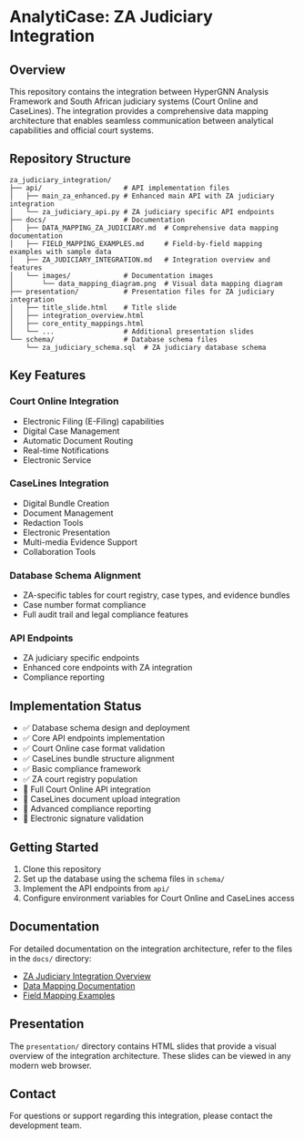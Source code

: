 # AnalytiCase: ZA Judiciary Integration

## Overview

This repository contains the integration between HyperGNN Analysis Framework and South African judiciary systems (Court Online and CaseLines). The integration provides a comprehensive data mapping architecture that enables seamless communication between analytical capabilities and official court systems.

## Repository Structure

```
za_judiciary_integration/
├── api/                    # API implementation files
│   ├── main_za_enhanced.py # Enhanced main API with ZA judiciary integration
│   └── za_judiciary_api.py # ZA judiciary specific API endpoints
├── docs/                   # Documentation
│   ├── DATA_MAPPING_ZA_JUDICIARY.md  # Comprehensive data mapping documentation
│   ├── FIELD_MAPPING_EXAMPLES.md     # Field-by-field mapping examples with sample data
│   ├── ZA_JUDICIARY_INTEGRATION.md   # Integration overview and features
│   └── images/             # Documentation images
│       └── data_mapping_diagram.png  # Visual data mapping diagram
├── presentation/           # Presentation files for ZA judiciary integration
│   ├── title_slide.html    # Title slide
│   ├── integration_overview.html
│   ├── core_entity_mappings.html
│   └── ...                 # Additional presentation slides
└── schema/                 # Database schema files
    └── za_judiciary_schema.sql  # ZA judiciary database schema
```

## Key Features

### Court Online Integration

- Electronic Filing (E-Filing) capabilities
- Digital Case Management
- Automatic Document Routing
- Real-time Notifications
- Electronic Service

### CaseLines Integration

- Digital Bundle Creation
- Document Management
- Redaction Tools
- Electronic Presentation
- Multi-media Evidence Support
- Collaboration Tools

### Database Schema Alignment

- ZA-specific tables for court registry, case types, and evidence bundles
- Case number format compliance
- Full audit trail and legal compliance features

### API Endpoints

- ZA judiciary specific endpoints
- Enhanced core endpoints with ZA integration
- Compliance reporting

## Implementation Status

- ✅ Database schema design and deployment
- ✅ Core API endpoints implementation
- ✅ Court Online case format validation
- ✅ CaseLines bundle structure alignment
- ✅ Basic compliance framework
- ✅ ZA court registry population
- 🔄 Full Court Online API integration
- 🔄 CaseLines document upload integration
- 🔄 Advanced compliance reporting
- 🔄 Electronic signature validation

## Getting Started

1. Clone this repository
2. Set up the database using the schema files in `schema/`
3. Implement the API endpoints from `api/`
4. Configure environment variables for Court Online and CaseLines access

## Documentation

For detailed documentation on the integration architecture, refer to the files in the `docs/` directory:

- [ZA Judiciary Integration Overview](za_judiciary_integration/docs/ZA_JUDICIARY_INTEGRATION.md)
- [Data Mapping Documentation](za_judiciary_integration/docs/DATA_MAPPING_ZA_JUDICIARY.md)
- [Field Mapping Examples](za_judiciary_integration/docs/FIELD_MAPPING_EXAMPLES.md)

## Presentation

The `presentation/` directory contains HTML slides that provide a visual overview of the integration architecture. These slides can be viewed in any modern web browser.

## Contact

For questions or support regarding this integration, please contact the development team.
